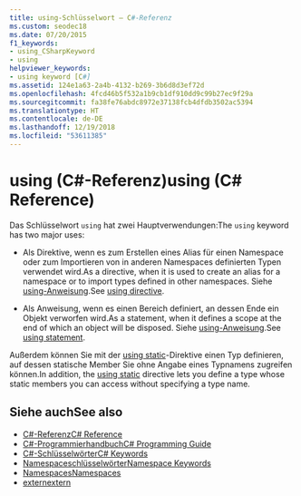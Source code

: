 ```yaml
---
title: using-Schlüsselwort – C#-Referenz
ms.custom: seodec18
ms.date: 07/20/2015
f1_keywords:
- using_CSharpKeyword
- using
helpviewer_keywords:
- using keyword [C#]
ms.assetid: 124e1a63-2a4b-4132-b269-3b6d8d3ef72d
ms.openlocfilehash: 4fcd46b5f532a1b9cb1df910dd9c99b27ec9f29a
ms.sourcegitcommit: fa38fe76abdc8972e37138fcb4dfdb3502ac5394
ms.translationtype: HT
ms.contentlocale: de-DE
ms.lasthandoff: 12/19/2018
ms.locfileid: "53611385"
---
```

# <a name="using-c-reference"></a><span data-ttu-id="92849-102">using (C#-Referenz)</span><span class="sxs-lookup"><span data-stu-id="92849-102">using (C# Reference)</span></span>

<span data-ttu-id="92849-103">Das Schlüsselwort `using` hat zwei Hauptverwendungen:</span><span class="sxs-lookup"><span data-stu-id="92849-103">The `using` keyword has two major uses:</span></span>

- <span data-ttu-id="92849-104">Als Direktive, wenn es zum Erstellen eines Alias für einen Namespace oder zum Importieren von in anderen Namespaces definierten Typen verwendet wird.</span><span class="sxs-lookup"><span data-stu-id="92849-104">As a directive, when it is used to create an alias for a namespace or to import types defined in other namespaces.</span></span> <span data-ttu-id="92849-105">Siehe [using-Anweisung](using-directive.md).</span><span class="sxs-lookup"><span data-stu-id="92849-105">See [using directive](using-directive.md).</span></span>

- <span data-ttu-id="92849-106">Als Anweisung, wenn es einen Bereich definiert, an dessen Ende ein Objekt verworfen wird.</span><span class="sxs-lookup"><span data-stu-id="92849-106">As a statement, when it defines a scope at the end of which an object will be disposed.</span></span> <span data-ttu-id="92849-107">Siehe [using-Anweisung](using-statement.md).</span><span class="sxs-lookup"><span data-stu-id="92849-107">See [using statement](using-statement.md).</span></span>

<span data-ttu-id="92849-108">Außerdem können Sie mit der [using static](using-static.md)-Direktive einen Typ definieren, auf dessen statische Member Sie ohne Angabe eines Typnamens zugreifen können.</span><span class="sxs-lookup"><span data-stu-id="92849-108">In addition, the [using static](using-static.md) directive lets you define a type whose static members you can access without specifying a type name.</span></span>

## <a name="see-also"></a><span data-ttu-id="92849-109">Siehe auch</span><span class="sxs-lookup"><span data-stu-id="92849-109">See also</span></span>

- [<span data-ttu-id="92849-110">C#-Referenz</span><span class="sxs-lookup"><span data-stu-id="92849-110">C# Reference</span></span>](../index.md)
- [<span data-ttu-id="92849-111">C#-Programmierhandbuch</span><span class="sxs-lookup"><span data-stu-id="92849-111">C# Programming Guide</span></span>](../../programming-guide/index.md)
- [<span data-ttu-id="92849-112">C#-Schlüsselwörter</span><span class="sxs-lookup"><span data-stu-id="92849-112">C# Keywords</span></span>](index.md)
- [<span data-ttu-id="92849-113">Namespaceschlüsselwörter</span><span class="sxs-lookup"><span data-stu-id="92849-113">Namespace Keywords</span></span>](namespace-keywords.md)
- [<span data-ttu-id="92849-114">Namespaces</span><span class="sxs-lookup"><span data-stu-id="92849-114">Namespaces</span></span>](../../programming-guide/namespaces/index.md)
- [<span data-ttu-id="92849-115">extern</span><span class="sxs-lookup"><span data-stu-id="92849-115">extern</span></span>](extern.md)